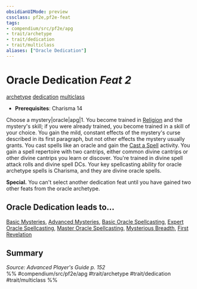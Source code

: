 ```yaml
---
obsidianUIMode: preview
cssclass: pf2e,pf2e-feat
tags:
- compendium/src/pf2e/apg
- trait/archetype
- trait/dedication
- trait/multiclass
aliases: ["Oracle Dedication"]
---
```

# Oracle Dedication  *Feat 2*  
[archetype](archetype.md "Archetype Feat Trait")  [dedication](dedication.md "Dedication Feat Trait")  [multiclass](multiclass.md "Multiclass Feat Trait")  

- **Prerequisites**: Charisma 14

Choose a mystery|oracle|apg|1. You become trained in [Religion](skills.md#Religion) and the mystery's skill; if you were already trained, you become trained in a skill of your choice. You gain the mild, constant effects of the mystery's curse described in its first paragraph, but not other effects the mystery usually grants. You cast spells like an oracle and gain the [Cast a Spell](cast-a-spell.md) activity. You gain a spell repertoire with two cantrips, either common divine cantrips or other divine cantrips you learn or discover. You're trained in divine spell attack rolls and divine spell DCs. Your key spellcasting ability for oracle archetype spells is Charisma, and they are divine oracle spells.

**Special.** You can't select another dedication feat until you have gained two other feats from the oracle archetype.

## Oracle Dedication leads to...

[Basic Mysteries](basic-mysteries-apg.md), [Advanced Mysteries](advanced-mysteries-apg.md), [Basic Oracle Spellcasting](basic-oracle-spellcasting-apg.md), [Expert Oracle Spellcasting](expert-oracle-spellcasting-apg.md), [Master Oracle Spellcasting](master-oracle-spellcasting-apg.md), [Mysterious Breadth](mysterious-breadth-apg.md), [First Revelation](first-revelation-apg.md)

## Summary

*Source: Advanced Player's Guide p. 152*  
%% #compendium/src/pf2e/apg #trait/archetype #trait/dedication #trait/multiclass %%